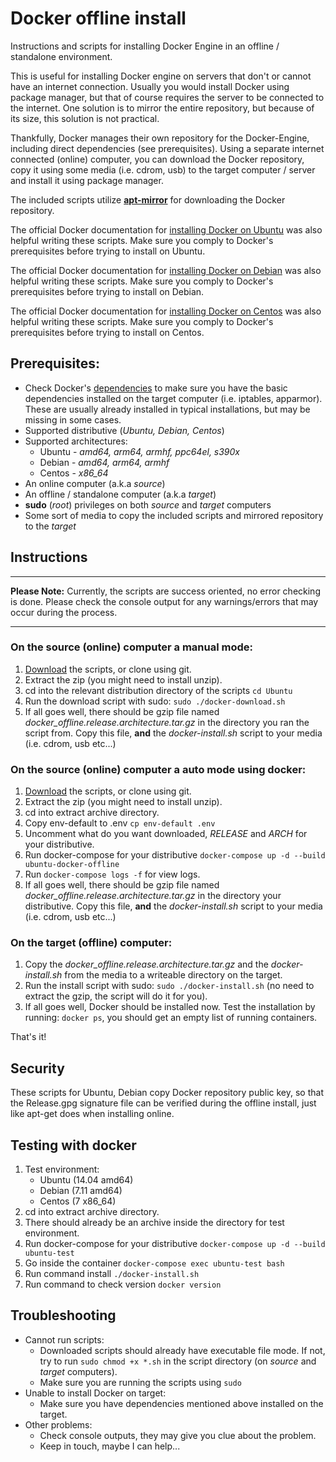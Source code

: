 # Docker offline install
Instructions and scripts for installing Docker Engine in an offline / standalone environment.

This is useful for installing Docker engine on servers that don't or cannot have an internet connection.
Usually you would install Docker using package manager, but that of course requires the server to be connected to the internet.
One solution is to mirror the entire repository, but because of its size, this solution is not practical.

Thankfully, Docker manages their own repository for the Docker-Engine, including direct dependencies (see prerequisites).
Using a separate internet connected (online) computer, you can download the Docker repository, copy it using some media (i.e. cdrom, usb) to the target computer / server and install it using package manager.

The included scripts utilize [**apt-mirror**](http://apt-mirror.github.com) for downloading the Docker repository.

The official Docker documentation for [installing Docker on Ubuntu](https://docs.docker.com/engine/install/ubuntu/) was also helpful writing these scripts. Make sure you comply to Docker's prerequisites before trying to install on Ubuntu.

The official Docker documentation for [installing Docker on Debian](https://docs.docker.com/engine/install/debian/) was also helpful writing these scripts. Make sure you comply to Docker's prerequisites before trying to install on Debian.

The official Docker documentation for [installing Docker on Centos](https://docs.docker.com/engine/install/centos/) was also helpful writing these scripts. Make sure you comply to Docker's prerequisites before trying to install on Centos.

## Prerequisites:
* Check Docker's [dependencies](https://docs.docker.com/engine/installation/binaries/#check-runtime-dependencies)
  to make sure you have the basic dependencies installed on the target computer (i.e. iptables, apparmor).
  These are usually already installed in typical installations, but may be missing in some cases.
* Supported distributive (*Ubuntu, Debian, Centos*)
* Supported architectures:
  * Ubuntu - *amd64, arm64, armhf, ppc64el, s390x*
  * Debian - *amd64, arm64, armhf*
  * Centos - *x86_64*
* An online computer (a.k.a *source*)
* An offline / standalone computer (a.k.a *target*)
* **sudo** (*root*) privileges on both *source* and *target* computers
* Some sort of media to copy the included scripts and mirrored repository to the *target*
 

## Instructions
***
**Please Note:** Currently, the scripts are success oriented, no error checking is done. 
Please check the console output for any warnings/errors that may occur during the process.
***

### On the source (online) computer a manual mode:
1. [Download](https://github.com/dima-bzz/docker-offline-install/archive/master.zip) the scripts, or clone using git.
2. Extract the zip (you might need to install unzip).
3. cd into the relevant distribution directory of the scripts
   `cd Ubuntu`
4. Run the download script with sudo: `sudo ./docker-download.sh`
5. If all goes well, there should be gzip file named *docker_offline.release.architecture.tar.gz* in the directory you ran the script from.
   Copy this file, **and** the *docker-install.sh* script to your media (i.e. cdrom, usb etc...)
   
### On the source (online) computer a auto mode using docker:
1. [Download](https://github.com/dima-bzz/docker-offline-install/archive/master.zip) the scripts, or clone using git.
2. Extract the zip (you might need to install unzip).
3. cd into extract archive directory.
4. Copy env-default to .env
   `cp env-default .env`
5. Uncomment what do you want downloaded, *RELEASE* and *ARCH* for your distributive.
6. Run docker-compose for your distributive `docker-compose up -d --build ubuntu-docker-offline`
7. Run `docker-compose logs -f` for view logs.
8. If all goes well, there should be gzip file named *docker_offline.release.architecture.tar.gz* in the directory your distributive.
   Copy this file, **and** the *docker-install.sh* script to your media (i.e. cdrom, usb etc...)

### On the target (offline) computer:
1. Copy the *docker_offline.release.architecture.tar.gz* and the *docker-install.sh* from the media to a writeable directory on the target.
2. Run the install script with sudo: `sudo ./docker-install.sh` (no need to extract the gzip, the script will do it for you).
3. If all goes well, Docker should be installed now. Test the installation by running: `docker ps`, you should get an empty list of running containers.

That's it!

## Security
These scripts for Ubuntu, Debian copy Docker repository public key, so that the Release.gpg signature file can be verified 
during the offline install, just like apt-get does when installing online.

## Testing with docker
1. Test environment:
    * Ubuntu (14.04 amd64)
    * Debian (7.11 amd64)
    * Centos (7 x86_64)
2. cd into extract archive directory.
3. There should already be an archive inside the directory for test environment.
4. Run docker-compose for your distributive `docker-compose up -d --build ubuntu-test`
5. Go inside the container `docker-compose exec ubuntu-test bash`
6. Run command install `./docker-install.sh`
7. Run command to check version `docker version`

## Troubleshooting
* Cannot run scripts:
  * Downloaded scripts should already have executable file mode. 
  If not, try to run `sudo chmod +x *.sh` in the script directory (on *source* and *target* computers).
  * Make sure you are running the scripts using `sudo`
* Unable to install Docker on target:
  * Make sure you have dependencies mentioned above installed on the target.
* Other problems:
  * Check console outputs, they may give you clue about the problem.
  * Keep in touch, maybe I can help...


